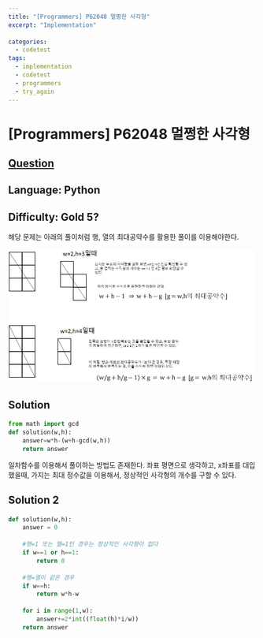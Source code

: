 ```yaml
---
title: "[Programmers] P62048 멀쩡한 사각형"
excerpt: "Implementation"

categories:
  - codetest
tags:
  - implementation
  - codetest
  - programmers
  - try_again
---
```

# [Programmers] P62048 멀쩡한 사각형   
## [Question](https://school.programmers.co.kr/learn/courses/30/lessons/62048)
## Language: Python
## Difficulty: Gold 5?

해당 문제는 아래의 풀이처럼 행, 열의 최대공약수를 활용한 풀이를 이용해야한다.

![p62048](/assets/images/algorithm/p62048.jpg)

## Solution

```python
from math import gcd
def solution(w,h):
    answer=w*h-(w+h-gcd(w,h))
    return answer
```


일차함수를 이용해서 풀이하는 방법도 존재한다. 좌표 평면으로 생각하고, x좌표를 대입했을때, 가지는 최대 정수값을 이용해서, 정상적인 사각형의 개수를 구할 수 있다.

## Solution 2

```python
def solution(w,h):
    answer = 0
    
    #행=1 또는 열=1인 경우는 정상적인 사각형이 없다
    if w==1 or h==1:
        return 0
    
    #행=열이 같은 경우
    if w==h:
        return w*h-w
    
    for i in range(1,w):
        answer+=2*int((float(h)*i/w))
    return answer
```